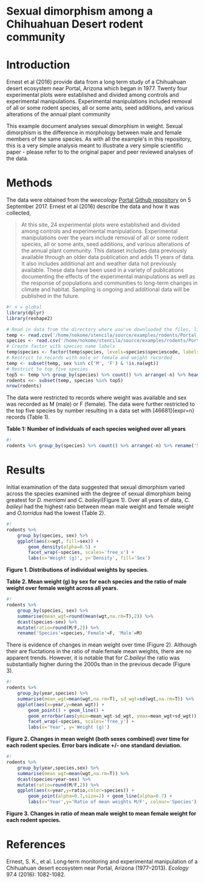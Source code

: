 # Sexual dimorphism among a Chihuahuan Desert rodent community

# Introduction

Ernest et al (2016) provide data from a long term study of a Chihuahuan desert ecosystem near Portal, Arizona which began in 1977. Twenty four experimental plots were established and divided among controls and experimental manipulations. Experimental manipulations included removal of all or some rodent species, all or some ants, seed additions, and various alterations of the annual plant community

This example document analyses sexual dimorphism in weight. Sexual dimorphism is the difference in morphology between male and female members of the same species. As with all the example's in this repository, this is a very simple analysis meant to illustrate a very simple scientific paper - please refer to to the original paper and peer reviewed analyses of the data.

# Methods

The data were obtained from the _weecology_ [Portal Github repository](https://github.com/weecology/PortalData/tree/master/Rodents) on 5 September 2017. Ernest et al (2016) describe the data and how it was collected,

> At this site, 24 experimental plots were established and divided among controls and experimental manipulations. Experimental manipulations over the years include removal of all or some rodent species, all or some ants, seed additions, and various alterations of the annual plant community. This dataset includes data previously available through an older data publication and adds 11 years of data. It also includes additional ant and weather data not previously available. These data have been used in a variety of publications documenting the effects of the experimental manipulations as well as the response of populations and communities to long-term changes in climate and habitat. Sampling is ongoing and additional data will be published in the future.

```r
#! n = global
library(dplyr)
library(reshape2)

# Read in data from the directory where you've downloaded the files, likely not 'home/nokome' :)
temp <- read.csv('/home/nokome/stencila/source/examples/rodents/Portal_rodent.csv.gz')
species <- read.csv('/home/nokome/stencila/source/examples/rodents/Portal_rodent_species.csv', na.strings = '')
# Create factor with species name labels
temp$species <- factor(temp$species, levels=species$speciescode, labels=species$scientificname)
# Restrict to records with male or female and weight recorded
temp <- subset(temp, sex %in% c('M', 'F') & !is.na(wgt))
# Restrict to top five species
top5 <- temp %>% group_by(species) %>% count() %>% arrange(-n) %>% head(5) %>% .$species
rodents <<- subset(temp, species %in% top5)
nrow(rodents)
```

The data were restricted to records where weight was available and sex was recorded as M (male) or F (female). The data were further restricted to the top five species by number resulting in a data set with [46681]{expr=n} records (Table 1).

**Table 1: Number of individuals of each species weighed over all years**

```r
#!
rodents %>% group_by(species) %>% count() %>% arrange(-n) %>% rename('Species'=species, 'Individuals'=n)
```

# Results

Initial examination of the data suggested that sexual dimorphism varied across the species examined with the degree of sexual dimorphism being greatest for _D. merriami_ and _C. baileyi_(Figure 1). Over all years of data, _C. baileyi_ had the highest ratio between mean male weight and female weight and _O.torridus_ had the lowest (Table 2).

```r
#!
rodents %>% 
    group_by(species, sex) %>%
    ggplot(aes(x=wgt, fill=sex)) + 
        geom_density(alpha=0.5) +
        facet_wrap(~species, scales='free_x') +
        labs(x='Weight (g)', y='Density', fill='Sex')
```

**Figure 1. Distributions of individual weights by species.**

**Table 2. Mean weight (g) by sex for each species and the ratio of male weight over female weight across all years.**

```r
#!
rodents %>% 
    group_by(species, sex) %>% 
    summarise(mean_wgt=round(mean(wgt,na.rm=T),2)) %>% 
    dcast(species~sex) %>%
    mutate(ratio=round(M/F,2)) %>%
    rename('Species'=species,'Female'=F, 'Male'=M)
```

There is evidence of changes in mean weight over time (Figure 2). Although their are fluctations in the ratio of male:female mean weights, there are no apparent trends. However, it is notable that for _C.baileyi_ the ratio was substantially higher during the 2000s than in the previous decade (Figure 3).

```r
#!
rodents %>%
    group_by(year,species) %>%
    summarise(mean_wgt=mean(wgt,na.rm=T), sd_wgt=sd(wgt,na.rm=T)) %>%
    ggplot(aes(x=year,y=mean_wgt)) +
        geom_point() + geom_line() +
        geom_errorbar(aes(ymin=mean_wgt-sd_wgt, ymax=mean_wgt+sd_wgt)) +
        facet_wrap(~species, scales='free_y') +
        labs(x='Year', y='Weight (g)')
```

**Figure 2. Changes in mean weight (both sexes combined) over time for each rodent species. Error bars indicate +/- one standard deviation.**

```r
#!
rodents %>%
    group_by(year,species,sex) %>%
    summarise(mean_wgt=mean(wgt,na.rm=T)) %>%
    dcast(species+year~sex) %>%
    mutate(ratio=round(M/F,2)) %>%
    ggplot(aes(x=year,y=ratio,color=species)) + 
        geom_point(alpha=0.7,size=2) + geom_line(alpha=0.7) +
        labs(x='Year',y='Ratio of mean weights M/F', colour='Species') 
```

**Figure 3. Changes in ratio of mean male weight to mean female weight for each rodent species.**

# References

Ernest, S. K., et al. Long‐term monitoring and experimental manipulation of a Chihuahuan desert ecosystem near Portal, Arizona (1977–2013). _Ecology_ 97.4 (2016): 1082-1082.
